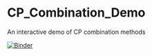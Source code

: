 # CP_Combination_Demo
An interactive demo of CP combination methods

[![Binder](https://mybinder.org/badge_logo.svg)](https://mybinder.org/v2/gh/ptocca/CP_Combination_Demo/Dynamic_layout?filepath=%2Fapps%2FCP_Combination_Demo.ipynb)
